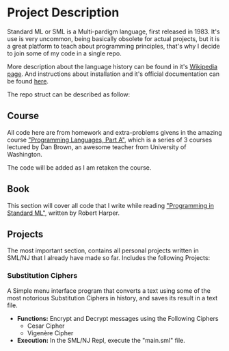 # Project Description #

Standard ML or SML is a Multi-pardigm language, first released in 1983. It's use is very uncommon, being basically obsolete for actual projects, but it is a great platform to teach about programming principles, that's why I decide to join some of my code in a single repo.

More description about the language history can be found in it's [Wikipedia page](https://en.wikipedia.org/wiki/Standard_ML). And instructions about installation and it's official documentation can be found [here](https://www.smlnj.org/index.html).

The repo struct can be described as follow:

## Course ##

All code here are from homework and extra-problems givens in the amazing course ["Programming Languages, Part A"](https://www.coursera.org/learn/programming-languages?), which is a series of 3 courses lectured by Dan Brown, an awesome teacher from University of Washington.

The code will be added as I am retaken the course.

## Book ##

This section will cover all code that I write while reading ["Programming in Standard ML"](http://www.cs.cmu.edu/~rwh/isml/book.pdf), written by Robert Harper.

## Projects ##

The most important section, contains all personal projects written in SML/NJ that I already have made so far. Includes the following Projects:

### Substitution Ciphers ###

A Simple menu interface program that converts a text using some of the most notorious Substitution Ciphers in history, and saves its result in a text file.

* __Functions:__ Encrypt and Decrypt messages using the Following Ciphers
  * Cesar Cipher
  * Vigenère Cipher
* __Execution:__ In the SML/NJ Repl, execute the "main.sml" file.
